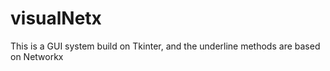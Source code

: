 # visualNetx
This is a GUI system build on Tkinter, and the underline methods are based on Networkx
